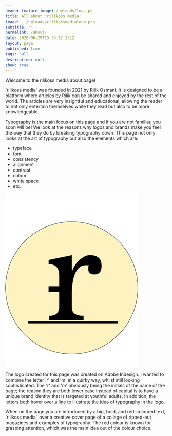 ```yaml
---
header_feature_image: /uploads/log.jpg
title: All about 'rilikoss media'
image: ../uploads/rilikossmedialogo.png
subtitle: ""
permalink: /about/
date: 2020-06-29T15:36:12.231Z
layout: page
published: true
tags: null
description: null
show: true
---
```

Welcome to the rilikoss media about page!

'rilikoss media' was founded in 2021 by Rilik Osmani. It is designed to be a platform where articles by Rilik can be shared and enjoyed by the rest of the world. The articles are very insightful and educational, allowing the reader to not only entertain themselves while they read but also to be more knowledgeable.

Typography is the main focus on this page and if you are not familiar, you soon will be! We look at the reasons why logos and brands make you feel the way that they do by breaking typography down. This page not only looks at the art of typography but also the elements which are:

* typeface
* font
* consistency
* alignment
* contrast
* colour
* white space
* etc.

![](../uploads/rilikossmedialogo.png "rilikoss media logo")

The logo created for this page was created on Adobe Indesign. I wanted to combine the letter 'r' and 'm' in a quirky way, whilst still looking sophisticated. The 'r' and 'm' obviously being the initials of the name of the page; the reason they are both lower case instead of capital is to have a unique brand identity that is targeted at youthful adults. In addition, the letters both hover over a line to illustrate the idea of typography in the logo.

When on the page you are introduced by a big, bold, and red-coloured text, 'rilikoss media', over a creative cover page of a collage of ripped-out magazines and examples of typography. The red colour is known for grasping attention, which was the main idea out of the colour choice.